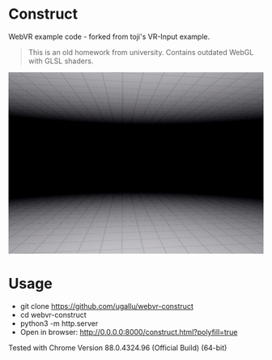 # Construct
WebVR example code - forked from toji's VR-Input example.

> This is an old homework from university.
> Contains outdated WebGL with GLSL shaders.

![](./misc/printscreen.png)

# Usage
* git clone https://github.com/ugallu/webvr-construct
* cd webvr-construct
* python3 -m http.server
* Open in browser: http://0.0.0.0:8000/construct.html?polyfill=true

Tested with Chrome Version 88.0.4324.96 (Official Build) (64-bit)

